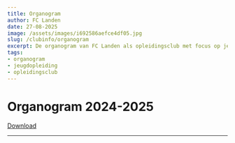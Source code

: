 ```yaml
---
title: Organogram 
author: FC Landen
date: 27-08-2025
image: /assets/images/i692586aefce4df05.jpg
slug: /clubinfo/organogram
excerpt: De organogram van FC Landen als opleidingsclub met focus op jeugdopleiding en doorstroming naar het eerste elftal.
tags:
- organogram
- jeugdopleiding
- opleidingsclub
---
```


# Organogram 2024-2025

[Download](assets/documents/Fc_Landen_Organogram-1.pdf)

---